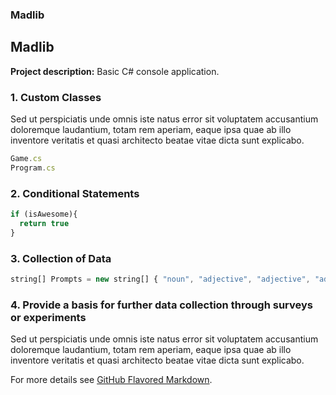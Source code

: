### Madlib

## Madlib

**Project description:** Basic C# console application.

### 1. Custom Classes

Sed ut perspiciatis unde omnis iste natus error sit voluptatem accusantium doloremque laudantium, totam rem aperiam, eaque ipsa quae ab illo inventore veritatis et quasi architecto beatae vitae dicta sunt explicabo. 

```javascript
Game.cs
Program.cs
```

### 2. Conditional Statements

```javascript
if (isAwesome){
  return true
}
```

### 3. Collection of Data

```javascript
string[] Prompts = new string[] { "noun", "adjective", "adjective", "adjective", "occupation", "occupation", "occupation", "adjective", "noun", "noun" };
```

### 4. Provide a basis for further data collection through surveys or experiments

Sed ut perspiciatis unde omnis iste natus error sit voluptatem accusantium doloremque laudantium, totam rem aperiam, eaque ipsa quae ab illo inventore veritatis et quasi architecto beatae vitae dicta sunt explicabo. 

For more details see [GitHub Flavored Markdown](https://guides.github.com/features/mastering-markdown/).
